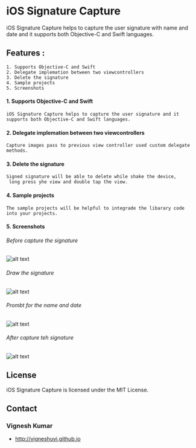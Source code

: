 # iOS Signature Capture 

iOS Signature Capture helps to capture the user signature with name and date and it supports both Objective-C and Swift languages.


## Features :

    1. Supports Objective-C and Swift
    2. Delegate implemation between two viewcontrollers
    3. Delete the signature
    4. Sample projects
    5. Screenshots
    


#### 1. Supports Objective-C and Swift

    iOS Signature Capture helps to capture the user signature and it supports both Objective-C and Swift languages.

#### 2. Delegate implemation between two viewcontrollers

    Capture images pass to previous view controller used custom delegate methods. 


#### 3. Delete the signature
	
	Signed signature will be able to delete while shake the device,
	 long press yhe view and double tap the view.


#### 4. Sample projects
	
	The sample projects will be helpful to integrade the libarary code into your projects.


#### 5. Screenshots


###### Before capture the signature

![alt text][screen_1]

[screen_1]: https://github.com/vigneshuvi/iOS-Signature-Capture/blob/master/Screenshots/screen_1.png

###### Draw the signature

![alt text][screen_2]

[screen_2]: https://github.com/vigneshuvi/iOS-Signature-Capture/blob/master/Screenshots/screen_2.png

###### Prombt for the name and date

![alt text][screen_3]

[screen_3]: https://github.com/vigneshuvi/iOS-Signature-Capture/blob/master/Screenshots/screen_3.png

###### After capture teh signature

![alt text][screen_4]

[screen_4]: https://github.com/vigneshuvi/iOS-Signature-Capture/blob/master/Screenshots/screen_4.png



## License

iOS Signature Capture is licensed under the MIT License.

## Contact

### Vignesh Kumar
* http://vigneshuvi.github.io
